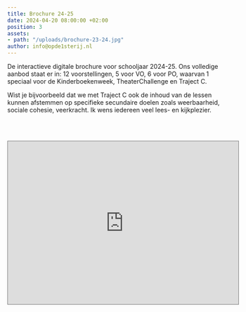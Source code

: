 ```yaml
---
title: Brochure 24-25
date: 2024-04-20 08:00:00 +02:00
position: 3
assets:
- path: "/uploads/brochure-23-24.jpg"
author: info@opde1sterij.nl
---
```


De interactieve digitale brochure voor schooljaar 2024-25. Ons volledige aanbod staat er in: 12 voorstellingen, 5 voor VO, 6 voor PO, waarvan 1 speciaal voor de Kinderboekenweek, TheaterChallenge en Traject C.

Wist je bijvoorbeeld dat we met Traject C ook de inhoud van de lessen kunnen afstemmen op specifieke secundaire doelen zoals weerbaarheid, sociale cohesie, veerkracht. Ik wens iedereen veel lees- en kijkplezier. 

<br><br>
<iframe style="border: 1px solid #777;" src="https://indd.adobe.com/embed/36d75da6-311a-4cec-9452-b5e0d31ce5e3?startpage=1&allowFullscreen=false" width="525px" height="371px" frameborder="0" allowfullscreen=""></iframe>